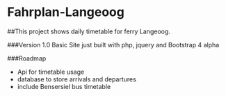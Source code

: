 # Fahrplan-Langeoog

##This project shows daily timetable for ferry Langeoog.

###Version 1.0
Basic Site just built with php, jquery and Bootstrap 4 alpha

###Roadmap
* Api for timetable usage
* database to store arrivals and departures
* include Bensersiel bus timetable
